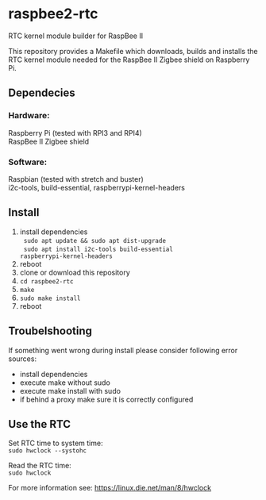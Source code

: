 # raspbee2-rtc
RTC kernel module builder for RaspBee II

This repository provides a Makefile which downloads, builds and installs the RTC kernel module needed for the RaspBee II Zigbee shield on Raspberry Pi.

## Dependecies
### Hardware:
Raspberry Pi (tested with RPI3 and RPI4) \
RaspBee II Zigbee shield
### Software:
Raspbian (tested with stretch and buster) \
i2c-tools, build-essential, raspberrypi-kernel-headers

## Install

1. install dependencies
\
  <code> sudo apt update && sudo apt dist-upgrade </code> \
  <code> sudo apt install i2c-tools build-essential raspberrypi-kernel-headers </code>
2. reboot
3. clone or download this repository
4. <code>cd raspbee2-rtc</code>
5. <code>make</code>
6. <code>sudo make install</code>
7. reboot

## Troubelshooting
If something went wrong during install please consider following error sources:

- install dependencies
- execute make without sudo
- execute make install with sudo
- if behind a proxy make sure it is correctly configured
 
 ## Use the RTC
 Set RTC time to system time:
 \
   <code>sudo hwclock --systohc</code>

 Read the RTC time:
 \
   <code>sudo hwclock</code>


 For more information see: https://linux.die.net/man/8/hwclock
